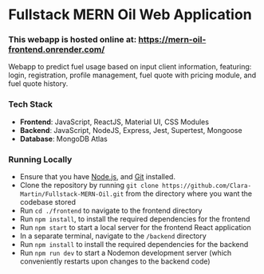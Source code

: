 # Fullstack MERN Oil Web Application
### This webapp is hosted online at: https://mern-oil-frontend.onrender.com/
Webapp to predict fuel usage based on input client information, featuring: login, registration, profile management, fuel quote with pricing module, and fuel quote history.

### Tech Stack
- **Frontend**: JavaScript, ReactJS, Material UI, CSS Modules
- **Backend**: JavaScript, NodeJS, Express, Jest, Supertest, Mongoose
- **Database**: MongoDB Atlas

### Running Locally
- Ensure that you have [Node.js](https://nodejs.org/), and [Git](https://git-scm.com/) installed.
- Clone the repository by running `git clone https://github.com/Clara-Martin/Fullstack-MERN-Oil.git` from the directory where you want the codebase stored
- Run `cd ./frontend` to navigate to the frontend directory
- Run `npm install`, to install the required dependencies for the frontend
- Run `npm start` to start a local server for the frontend React application
- In a separate terminal, navigate to the `/backend` directory
- Run `npm install` to install the required dependencies for the backend
- Run `npm run dev` to start a Nodemon development server (which conveniently restarts upon changes to the backend code)
